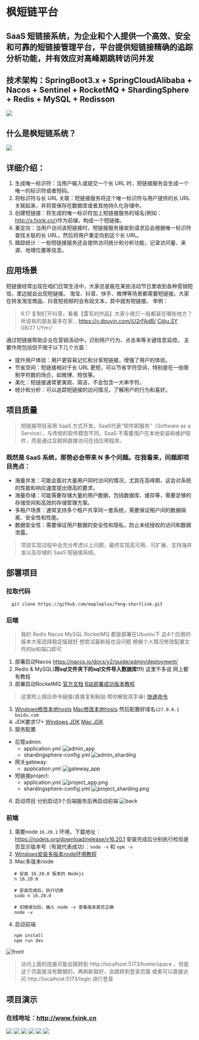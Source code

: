 # 枫短链平台
## SaaS 短链接系统，为企业和个人提供一个高效、安全和可靠的短链接管理平台，平台提供短链接精确的追踪分析功能，并有效应对高峰期跳转访问并发
## 技术架构：SpringBoot3.x + SpringCloudAlibaba + Nacos + Sentinel + RocketMQ + ShardingSphere + Redis + MySQL + Redisson
![](./readme_image/jishujiagou.png)
## 什么是枫短链系统？
![](./readme_image/url.png)
## 详细介绍：
1. 生成唯一标识符：当用户输入或提交一个长 URL 时，短链接服务会生成一个唯一的标识符或者短码。
2. 将标识符与长 URL 关联：短链接服务将这个唯一标识符与用户提供的长 URL 关联起来，并将其保存在数据库或者其他持久化存储中。
3. 创建短链接：将生成的唯一标识符加上短链接服务的域名(例如：http://s.fxink.cn/)作为前缀，构成一个短链接。
4. 重定向：当用户访问该短链接时，短链接服务接收到请求后会根据唯一标识符查找关联的长 URL，然后将用户重定向到这个长 URL。
5. 跟踪统计：一些短链接服务还会提供访问统计和分析功能，记录访问量、来源、地理位置等信息。
## 应用场景
短链接经常出现在咱们日常生活中，大家总是能在某些活动节日里收到各种营销短信，里边就会出现短链接。
淘宝、抖音、快手、微博等场景都需要短链接。大家在转发淘宝商品、抖音短视频时会有段文本，其中就有短链接。
举例：
> 6.17 复制打开抖音，看看【雷军的作品】大家小夜灯一般都装在哪些地方？听说有的朋友最多在家... https://v.douyin.com/iU2rFAdB/ C@u.SY 08/27 UYm:/

通过短链接帮助企业在营销活动中，识别用户行为、点击率等关键信息监控。
主要作用包括但不限于以下几个方面：
* 提升用户体验：用户更容易记忆和分享短链接，增强了用户的体验。
* 节省空间：短链接相对于长 URL 更短，可以节省字符空间，特别是在一些限制字符数的场合，如微博、短信等。
* 美化：短链接通常更美观、简洁，不会包含一大串字符。
* 统计和分析：可以追踪短链接的访问情况，了解用户的行为和喜好。
## 项目质量
> 短链接项目采用 SaaS 方式开发。SaaS代表“软件即服务”（Software as a Service），与传统的软件模型不同，SaaS 不需要用户在本地安装和维护软件，而是通过互联网直接访问在线应用程序。

### 既然是 SaaS 系统，那势必会带来 N 多个问题。在我看来，问题即项目亮点：
* 海量并发：可能会面对大量用户同时访问的情况，尤其在高峰期，这会对系统的性能和响应速度提出很高的要求。
* 海量存储：可能需要存储大量的用户数据，包括数据库、缓存等，需要足够的存储空间和高效的存储管理方案。
* 多租户场景：通常支持多个租户共享同一套系统，需要保证租户间的数据隔离、安全性和性能。
* 数据安全性：需要保证用户数据的安全性和隐私，防止未经授权的访问和数据泄露。
> 项目实现过程中会充分考虑以上问题，最终实现高可用、可扩展、支持海并发以及存储的 SaaS 短链接系统。
## 部署项目
### 拉取代码
```shell
  git clone https://github.com/mapleplus/feng-shortlink.git
```
### 后端
> 我的 Redis Nacos MySQL RocketMQ 都是部署在Ubuntu下
> 这4个应用的版本大家选择稳定版就好 想尝试最新版也没问题
> 根据个人情况修改配置文件的ip和端口即可
1. 部署启动Nacos https://nacos.io/docs/v2/guide/admin/deployment/
2. Redis & MySQL(**将sql文件夹下的sql文件导入数据库!!!**) 这里不多说 网上都有教程
3. 部署启动RocketMQ [官方文档](https://rocketmq.apache.org/zh/docs/quick-start/) [B站部署成功版本教程](https://www.bilibili.com/video/BV1jL41187ny?vd_source=0237c188b05cdd4b34e80198f868122f&p=2&spm_id_from=333.788.videopod.episodes)
> 这里附上相应命令链接(直接复制粘贴 帮你解放双手😁) [快速命令](https://blog.fxink.cn/java-shortlink-2024-11-28-shortlink/)
3. [Windows修改本地hosts](https://blog.csdn.net/Everglow___/article/details/120734455) [Mac修改本地hosts](https://blog.csdn.net/YangljHjr/article/details/133804674) 然后配置好域名`127.0.0.1 baidu.com`
4. JDK要求17+ [Windows JDK](https://www.azul.com/downloads/?version=java-17-lts&os=Windows&package=jdk#zulu) [Mac JDK](https://www.azul.com/downloads/?version=java-17-lts&os=Macos&package=jdk#zulu)
5. 服务配置
* 后管admin: 
  * application.yml
![admin_app](./readme_image/admin_app.png)
  * shardingsphere-config.yml
![admin_sharding](./readme_image/admin_sharding.png)
* 网关gateway:
  * application.yml
![gateway_app](./readme_image/gateway_app.png)
* 短链接project:
  * application.yml
![project_app.png](readme_image/project_app.png)
  * shardingsphere-config.yml
![project_sharding.png](readme_image/project_sharding.png)
6. 启动项目
分别启动3个后端服务后再启动前端
![back](./readme_image/start.png)
### 前端
1. 需要node `16.20.1` 环境，下载地址：https://nodejs.org/download/release/v16.20.1 安装完成后分别执行检验是否显示版本号（有就代表成功）：`node -v` 和 `npm -v`
2. [Windows安装多版本node环境教程](https://blog.csdn.net/qq_38405436/article/details/132279098)
3. Mac多版本node
```shell
   # 安装 16.20.0 版本的 Nodejs
   n 16.20.0
   
   # 安装完成后，执行切换
   sudo n 16.20.0
   
   # 切换成功后，输入 node -v 查看版本是否正确
   node -v
```
4. 启动前端
```shell
   npm install
   npm run dev
```
![front](./readme_image/front.png)
> 访问上面的连接可能会跳转到 http://localhost:5173/home/space ，但是这个页面是没有数据的，再刷新就好，会跳转到登录页面
或者可以直接访问 http://localhost:5173/login 进行登录
## 项目演示
### 在线地址：http://www.fxink.cn
![](./readme_image/url_1.jpg)
![](./readme_image/url_2.jpg)
![](./readme_image/url_3.jpg)
![](./readme_image/url_4.jpg)
![](./readme_image/url_5.jpg)
![](./readme_image/url_6.jpg)